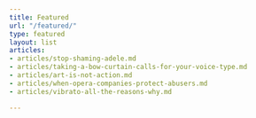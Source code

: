 ```yaml
---
title: Featured
url: "/featured/"
type: featured
layout: list
articles:
- articles/stop-shaming-adele.md
- articles/taking-a-bow-curtain-calls-for-your-voice-type.md
- articles/art-is-not-action.md
- articles/when-opera-companies-protect-abusers.md
- articles/vibrato-all-the-reasons-why.md

---
```

